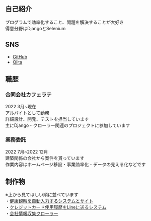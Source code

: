 ## 自己紹介
プログラムで効率化すること、問題を解決することが大好き<br>
得意分野はDjangoとSelenium

## SNS

- [GitHub](https://github.com/ANKM0)
- [Qiita](https://qiita.com/ANKM0)

## 職歴
### 合同会社カフェラテ
2022 3月~現在<br>
アルバイトとして勤務<br>
詳細設計、開発、テストを担当しています <br>
主にDjango・クローラー関連のプロジェクトに参加しています <br>

### 業務委託
2022 7月~2022 12月<br>
建築関係の会社から案件を貰っています <br>
作業内容はホームページ移設・事業効率化・データの見える化などです <br>



## 制作物
※上から見てほしい順に並べています <br>
・[健康観察を自動入力するシステムとサイト](https://github.com/ANKM0/auto_kenkou_kansatu)<br>
・[クレジットカード使用履歴をLineに送るシステム](https://github.com/ANKM0/send_credit_card_history_to_line)<br>
・[会社情報収集クローラー](https://github.com/ANKM0/listing_comany_info_clawler)<br>
